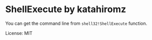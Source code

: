 # ShellExecute by katahiromz

You can get the command line from `shell32!ShellExecute` function.

License: MIT
